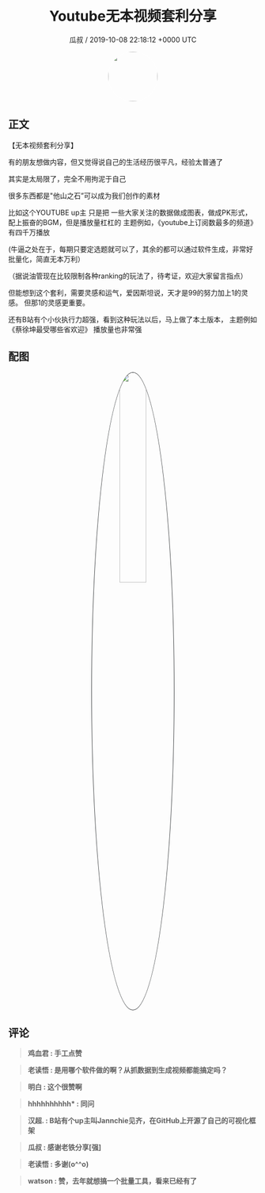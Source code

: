 <h1 align="center">Youtube无本视频套利分享</h1>
<p align="center">
    <a>瓜叔 / 2019-10-08 22:18:12 &#43;0000 UTC</a>
</p>

<div align="center">
    <img src="https://images.zsxq.com/FrzuX0d7nIgjA9JBwx9Bpiycg3F5?e=1590940799&amp;token=kIxbL07-8jAj8w1n4s9zv64FuZZNEATmlU_Vm6zD:fN1nGfPFW3hs4Xl6qz3Ok6E-fM0=" width="100" height="100" style="border:1px solid;border-radius:50%; color:#ffffff"/>
</div>

## 正文

<div>
【无本视频套利分享】

有的朋友想做内容，但又觉得说自己的生活经历很平凡，经验太普通了 

其实是太局限了，完全不用拘泥于自己

很多东西都是&#34;他山之石”可以成为我们创作的素材 

比如这个YOUTUBE up主  只是把 一些大家关注的数据做成图表，做成PK形式，配上振奋的BGM，但是播放量杠杠的
主题例如，《youtube上订阅数最多的频道》有四千万播放 

(牛逼之处在于，每期只要定选题就可以了，其余的都可以通过软件生成，非常好批量化，简直无本万利） 

（据说油管现在比较限制各种ranking的玩法了，待考证，欢迎大家留言指点）

但能想到这个套利，需要灵感和运气，爱因斯坦说，天才是99的努力加上1的灵感。
但那1的灵感更重要。

还有B站有个小伙执行力超强，看到这种玩法以后，马上做了本土版本，
主题例如《蔡徐坤最受哪些省欢迎》
播放量也非常强 

</div>

## 配图
<div class="image" align="center">

<img src="https://images.zsxq.com/Fn4QodFpN8Nzmg1iFZ5ylawLCYcD?imageMogr2/auto-orient/thumbnail/800x/format/jpg/blur/1x0/quality/75&amp;e=1590940799&amp;token=kIxbL07-8jAj8w1n4s9zv64FuZZNEATmlU_Vm6zD:DwobjQATKAGEY-jf9X2kDLFHG7o=" width="33%" height="33%" style="border:1px solid;border-radius:50%; color:#3c3f41"/>

</div>

## 评论

<div align="left">
<div>

<blockquote >
<span> <strong>鸡血君 : 手工点赞 </strong></span>
</blockquote>

<blockquote >
<span> <strong>老读悟 : 是用哪个软件做的啊？从抓数据到生成视频都能搞定吗？ </strong></span>
</blockquote>

<blockquote >
<span> <strong>明白 : 这个很赞啊 </strong></span>
</blockquote>

<blockquote >
<span> <strong>hhhhhhhhhh* : 同问 </strong></span>
</blockquote>

<blockquote >
<span> <strong>汉超. : ﻿B站有个up主叫Jannchie见齐，在GitHub上开源了自己的可视化框架 </strong></span>
</blockquote>

<blockquote >
<span> <strong>瓜叔 : 感谢老铁分享[强] </strong></span>
</blockquote>

<blockquote >
<span> <strong>老读悟 : 多谢(o^^o) </strong></span>
</blockquote>

<blockquote >
<span> <strong>watson : 赞，去年就想搞一个批量工具，看来已经有了 </strong></span>
</blockquote>

</div>
</div>